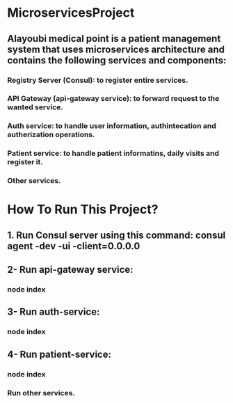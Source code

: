 # MicroservicesProject
## Alayoubi medical point is a patient management system that uses microservices architecture and contains the following services and components:
### Registry Server (Consul): to register entire services.
### API Gateway (api-gateway service): to forward request to the wanted service.
### Auth service: to handle user information, authintecation and autherization operations.
### Patient service: to handle patient informatins, daily visits and register it.
### Other services.

# How To Run This Project?
## 1. Run Consul server using this command: consul agent -dev -ui -client=0.0.0.0
## 2- Run api-gateway service:
### node index
## 3- Run auth-service:
### node index
## 4- Run patient-service:
### node index
### Run other services.
